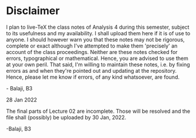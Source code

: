# Disclaimer

I plan to live-TeX the class notes of Analysis 4 during this semester, subject to its usefulness and my availability. I shall upload them here if it is of use to anyone. I should however warn you that these notes may not be rigorous, complete or exact although I've attempted to make them 'precisely' an account of the class proceedings. Neither are these notes checked for errors, typographical or mathematical. Hence, you are advised to use them at your own peril. That said, I'm willing to maintain these notes, i.e. by fixing errors as and when they're pointed out and updating at the repository. Hence, please let me know if errors, of any kind whatsoever, are found.

\- Balaji, B3

28 Jan 2022

The final parts of Lecture 02 are incomplete. Those will be resolved and the file shall (possibly) be uploaded by 30 Jan, 2022.

\-Balaji, B3
